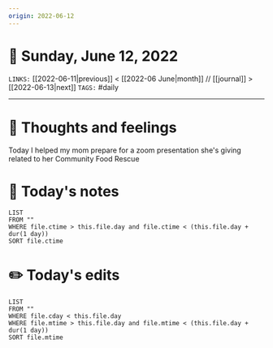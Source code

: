 ```yaml
---
origin: 2022-06-12
---
```

# 📅 Sunday, June 12, 2022
`LINKS:` [[2022-06-11|previous]] < [[2022-06 June|month]] // [[journal]] > [[2022-06-13|next]] 
`TAGS:` #daily

---
# 💭 Thoughts and feelings
Today I helped my mom prepare for a zoom presentation she's giving related to her Community Food Rescue

# 📝 Today's notes
```dataview
LIST 
FROM ""
WHERE file.ctime > this.file.day and file.ctime < (this.file.day + dur(1 day))
SORT file.ctime
```
# ✏️ Today's edits
```dataview
LIST
FROM ""
WHERE file.cday < this.file.day
WHERE file.mtime > this.file.day and file.mtime < (this.file.day + dur(1 day))
SORT file.mtime
```